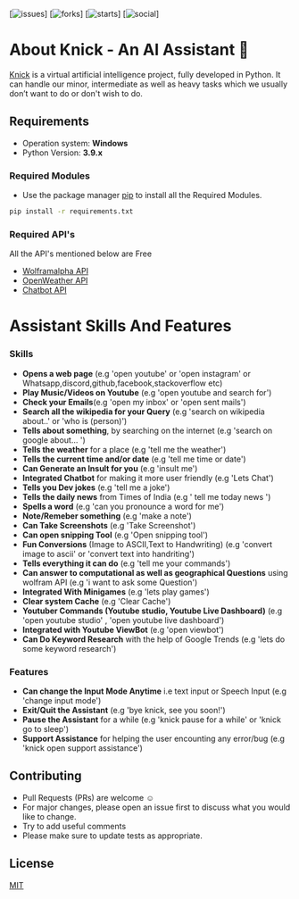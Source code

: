 [![issues](https://img.shields.io/github/issues/iamDyeus/KnickAI)]
[![forks](https://img.shields.io/github/forks/iamDyeus/KnickAI)]
[![starts](https://img.shields.io/github/stars/iamDyeus/KnickAI)]
[![social](https://img.shields.io/github/license/iamDyeus/KnickAI)]

# About Knick - An AI Assistant  🧠
[Knick](http://bit.ly/knickassistant) is a virtual artificial intelligence project, fully developed in Python. It can handle our minor, intermediate as well as heavy tasks which we usually don’t want to do or don't wish to do.
## Requirements
* Operation system: **Windows**
* Python Version: **3.9.x**
### Required Modules
* Use the package manager [pip](https://pip.pypa.io/en/stable/) to install all the Required Modules.
```bash
pip install -r requirements.txt
```
### Required API's
All the API's mentioned below are Free
* [Wolframalpha API](https://products.wolframalpha.com/api/)
* [OpenWeather API](https://openweathermap.org/api)
* [Chatbot API](https://api-info.pgamerx.com/)


# Assistant Skills And Features
### Skills
*   **Opens a web page** (e.g 'open youtube' or 'open instagram' or Whatsapp,discord,github,facebook,stackoverflow etc)
*   **Play Music/Videos on Youtube** (e.g 'open youtube and search for')
*   **Check your Emails**(e.g 'open my inbox' or 'open sent mails')
*   **Search all the wikipedia for your Query** (e.g 'search on wikipedia about..' or 'who is (person)')
*   **Tells about something**, by searching on the internet (e.g 'search on google about... ')
*   **Tells the weather** for a place (e.g 'tell me the weather')
*   **Tells the current time and/or date** (e.g 'tell me time or date')
*   **Can Generate an Insult for you** (e.g 'insult me')
*   **Integrated Chatbot** for making it more user friendly  (e.g 'Lets Chat')
*   **Tells you Dev jokes** (e.g 'tell me a joke')
*   **Tells the daily news** from Times of India (e.g ' tell me today news ')
*   **Spells a word** (e.g 'can you pronounce a word for me')
*   **Note/Remeber something** (e.g 'make a note')
*   **Can Take Screenshots** (e.g 'Take Screenshot')
*   **Can open snipping Tool** (e.g 'Open snipping tool')
*   **Fun Conversions** (Image to ASCII,Text to Handwriting) (e.g 'convert image to ascii' or 'convert text into handriting')
*   **Tells everything it can do** (e.g 'tell me your commands')
*   **Can answer to computational as well as geographical Questions** using wolfram API (e.g 'i want to ask some Question')
*   **Integrated With Minigames** (e.g 'lets play games')
*   **Clear system Cache** (e.g 'Clear Cache')
*   **Youtuber Commands (Youtube studio, Youtube Live Dashboard)** (e.g 'open youtube studio' , 'open youtube live dashboard')
*   **Integrated with Youtube ViewBot**  (e.g 'open viewbot')
*   **Can Do Keyword Research** with the help of Google Trends (e.g 'lets do some keyword research')

### Features
*   **Can change the Input Mode Anytime** i.e text input or Speech Input (e.g 'change input mode')
*   **Exit/Quit the Assistant** (e.g 'bye knick, see you soon!')
*   **Pause the Assistant** for a while (e.g 'knick pause for a while' or 'knick go to sleep')
*   **Support Assistance** for helping the user encounting any error/bug (e.g 'knick open support assistance')

## Contributing
* Pull Requests (PRs) are welcome :relaxed:
* For major changes, please open an issue first to discuss what you would like to change.
* Try to add useful comments
* Please make sure to update tests as appropriate.

## License
[MIT](https://choosealicense.com/licenses/mit/)

